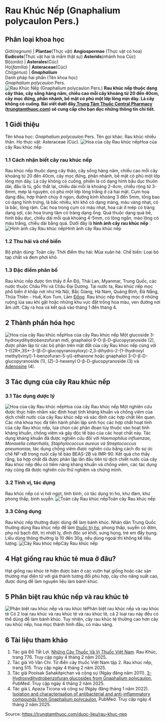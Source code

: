 # Rau Khúc Nếp (Gnaphalium polycaulon Pers.)

Phân loại khoa học  
---  
Giới(_regnum_) |  **Plantae**(Thực vật) **Angiospermae** (Thực vật có hoa) **Eudicots**(Thực vật hai lá mầm thật sự) **Asterids**(nhánh hoa Cúc)  
Bộ(_ordo_) | **Asterales**(Cúc)  
Họ(_familia_) | **Asteraceae**(Cúc)  
Chi(_genus_) | **_Gnaphalium_**  
Danh pháp hai phần (Tên khoa học)  
_Gnaphalium polycaulon_ Pers.  
![Rau Khúc Nếp \(Gnaphalium polycaulon Pers.\)](https://trungtamthuoc.com/images/others/rau-khuc-nep-4354.jpg)
**Rau khúc nếp thuộc dạng cây thảo, cây sống hàng năm, chiều cao mỗi cây khoảng từ 20 đến 40cm, cây mọc đứng, phân nhánh, bề mặt có phủ một lớp lông mịn dày. Lá cây không có cuống. Bài viết dưới đây,[Trung Tâm Thuốc Central Pharmacy](https://trungtamthuoc.com/ "Trung Tâm Thuốc Central Pharmacy") ([trungtamthuoc.com](https://trungtamthuoc.com/ "trungtamthuoc.com")) sẽ cung cấp cho bạn đọc những thông tin chi tiết.**
##  1 Giới thiệu
Tên khoa học: _Gnaphalium polycaulon_ Pers.
Tên gọi khác: Rau khúc nhiều thân.
Họ thực vật: Asteraceae (Cúc).
![Hoa của cây Rau khúc nếp](https://trungtamthuoc.com/images/item/rau-khuc-nep-3.jpg)Hoa của cây Rau khúc nếp
### 1.1 Cách nhận biết cây rau khúc nếp
Rau khúc nếp thuộc dạng cây thảo, cây sống hàng năm, chiều cao mỗi cây khoảng từ 20 đến 40cm, cây mọc đứng, phân nhánh, bề mặt có phủ một lớp lông mịn dày.
Lá cây không có cuống, phiến lá có dạng hình bầu dục thuôn dài, đầu là tù, gốc thắt lại, chiều dài mỗi là khoảng 2-4cm, chiều rộng từ 3-8mm, mép lá nguyên, có phủ một lớp lông trắng ở cả hai mặt.
Cụm hoa dạng đầu, hợp thành chùy ở ngọn, đường kính khoảng 3 đến 5mm, tổng bao có dạng hình trứng, lá bắc nhiều, khi khô có dạng màng, màu vàng nhạt, có lá bắc, lông rậm.
Các hoa trong cụm có màu nhạt, hoa cái ở mép có tràng dạng sợi, các hoa trung tâm có tràng dạng ống.
Quả thuộc dạng quả bế, hình bầu dục, chiều dài mỗi quả khoảng 4-5mm, có lông ngắn, mào lông có màu trắng, chiều dài bằng quả.
Dưới đây là **hình ảnh cây rau khúc nếp** :
![Hình ảnh cây Rau khúc nếp](https://trungtamthuoc.com/images/item/rau-khuc-nep-0.jpg)Hình ảnh cây Rau khúc nếp
### 1.2 Thu hái và chế biến
Bộ phận dùng: Toàn cây.
Thời điểm thu hái: Mùa xuân hè.
Chế biến: Loại bỏ tạp chất và đem phơi khô.
### 1.3 Đặc điểm phân bố
Rau khúc nếp được tìm thấy ở Ấn Độ, Thái Lan, Myanmar, Trung Quốc, các nước thuộc Châu Phi và Châu Đại Dương.
Tại nước ta, Rau khúc nếp mọc phổ biến ở khắp nơi như Hà Nội, Bắc Giang, Hà Nam, Quảng Bình, Đà Nẵng, Thừa Thiên - Huế, Kon Tum, Lâm [Đồng](https://trungtamthuoc.com/hoat-chat/dong "Đồng").
Rau khúc nếp thường mọc ở những ruộng lúa sau khi gặt hoặc những khu vực đất trồng hoa màu, ven đường nơi ẩm ướt.
Cây ra hoa và kết quả vào tháng 1 đến tháng 4.
##  2 Thành phần hóa học
![Hoa của cây Rau khúc nếp](https://trungtamthuoc.com/images/item/rau-khuc-nep-1.jpg)Hoa của cây Rau khúc nếp
Một glucoside 3-hydroxydihydrobenzofuran mới, gnaphaliol 9-O-β-D-glucopyranoside (2), được phân lập từ các bộ phận trên mặt đất của cây Rau khúc nếp cùng với 1-{(2R*,3S*-3-(β-D-glucopyranosyloxy)-2,3-dihydro-2-[1-(hydroxyl methyl)vinyl]-1-benzofuran-5-yl}-ethanone hoặc gnaphaliol 3-O-β-D-glucopyranoside (1), (Z)-3-hexenyl O-β-D-glucopyranoside (3) và [Adenosine](https://trungtamthuoc.com/hoat-chat/adenosine "Adenosine") (4).
##  3 Tác dụng của cây Rau khúc nếp
### 3.1 Tác dụng dược lý
![Hoa của cây Rau khúc nếp](https://trungtamthuoc.com/images/item/rau-khuc-nep-4.jpg)Hoa của cây Rau khúc nếp
Một nghiên cứu được thực hiện nhằm xác định hoạt tính kháng khuẩn và chống viêm của dịch chiết nước của cây Rau khúc nếp và xác định các hợp chất liên quan. Các nhà khoa học đã tiến hành phân lập sinh học các hợp chất hoạt tính của cây Rau khúc nếp, lựa chọn các phân đoạn tùy thuộc vào hoạt tính kháng khuẩn, chống viêm và gây độc tế bào của các hoạt chất này. Tác dụng kháng khuẩn đã được nghiên cứu đối với _Haemophilus influenzae, Moraxella catarrhalis, Staphylococcus aureus và Streptococcus pneumoniae,_ tác dụng chống viêm được nghiên cứu bằng cách đo sự ức chế NF-κB trong nuôi cấy tế bào BEAS-2B và IMR-90. Kết quả cho thấy rằng, ba hợp chất đã được phân lập lần đầu tiên từ dịch chiết nước của cây Rau khúc nếp đều có tiềm năng kháng khuẩn và chống viêm, các tác dụng này cũng đã được nghiên cứu thử nghiệm và chứng minh.
### 3.2 Tính vị, tác dụng
Rau khúc nếp có vị hơi ngọt, tính bình, có tác dụng trị ho, khư đàm, khư phong thấp, bình suyễn.
![Toàn cây Rau khúc nếp](https://trungtamthuoc.com/images/item/rau-khuc-nep-2.jpg)Toàn cây Rau khúc nếp
### 3.3 Công dụng
Rau khúc nếp thường được dùng để làm bánh khúc.
Nhân dân Trung Quốc thường dùng Rau khúc nếp để làm [thuốc trị ho](https://trungtamthuoc.com/thuoc-tri-ho "thuốc trị ho"), phong thấp, suyễn có đờm, phụ nữ bạch đới, trị nhiệt lỵ, đinh độc sơ khởi, sưng họng, trẻ em đầy bụng.
Liều dùng thông thường là 10 đến 30g, nếu dùng ngoài thì không kể liều lượng.
![Cây Rau khúc nếp](https://trungtamthuoc.com/images/item/rau-khuc-nep-5.jpg)Cây Rau khúc nếp
##  4 Hạt giống rau khúc tẻ mua ở đâu?
Hạt giống rau khúc tẻ hiện được bán ở các vườn hạt giống hoặc các sàn thương mại điện tử với giá thành tương đối phù hợp, cây cho năng suất cao, được dùng để làm nguyên liệu làm bánh khúc.
##  5 Phân biệt rau khúc nếp và rau khúc tẻ
![Phân biệt rau khúc nếp và rau khúc tẻ](https://trungtamthuoc.com/images/item/rau-khuc-te-4.jpg)Phân biệt rau khúc nếp và rau khúc tẻ
Có 2 loại rau khúc và rau khúc tẻ và rau khúc tẻ, cả 2 loại rau này đều có thể dùng để làm bánh khúc. Tuy nhiên, cây rau khúc tẻ thường cao hơn cây rau khúc nếp, hoa mọc thành hình đầu, có màu vàng.
##  6 Tài liệu tham khảo
  1. Tác giả Đỗ Tất Lợi. [Những Cây Thuốc Và Vị Thuốc Việt Nam](https://trungtamthuoc.com/duoc-lieu "Những Cây Thuốc Và Vị Thuốc Việt Nam"). Rau Khúc, trang 776. Truy cập ngày 4 tháng 2 năm 2025.
  2. Tác giả Võ Văn Chi. Từ điển cây thuốc Việt Nam tập 2. Rau khúc nếp, trang 515. Truy cập ngày 4 tháng 2 năm 2025.
  3. Tác giả Poolsak Sahakitpichan và cộng sự (Ngày đăng năm 2011). [3-Hydroxydihydrobenzofuran glucosides from Gnaphalium polycaulon](https://pubmed.ncbi.nlm.nih.gov/21881262/), PubMed. Truy cập ngày 4 tháng 2 năm 2025.
  4. Tác giả L Apaza Ticona và cộng sự (Ngày đăng tháng 1 năm 2022). [Isolation and characterisation of antibacterial and anti-inflammatory compounds from Gnaphalium polycaulon](https://pubmed.ncbi.nlm.nih.gov/34555450/), PubMed. Truy cập ngày 4 tháng 2 năm 2025.




Source: https://trungtamthuoc.com/duoc-lieu/rau-khuc-nep